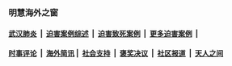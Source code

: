 
### 明慧海外之窗

####  [武汉肺炎](indexes/365.md?t=01270600) &nbsp;|&nbsp;  [迫害案例综述](indexes/328.md?t=01270600) &nbsp;|&nbsp; [迫害致死案例](indexes/277.md?t=01270600)  &nbsp;|&nbsp; [更多迫害案例](indexes/81.md?t=01270600)  &nbsp;|&nbsp; 
####  [时事评论](indexes/251.md?t=01270600) &nbsp;|&nbsp; [海外简讯](indexes/245.md?t=01270600)&nbsp;|&nbsp;  [社会支持](indexes/140.md?t=01270600) &nbsp;|&nbsp; [褒奖决议](indexes/282.md?t=01270600) &nbsp;|&nbsp; [社区报道](indexes/91.md?t=01270600)  &nbsp;|&nbsp; [天人之间](indexes/78.md?t=01270600) 

